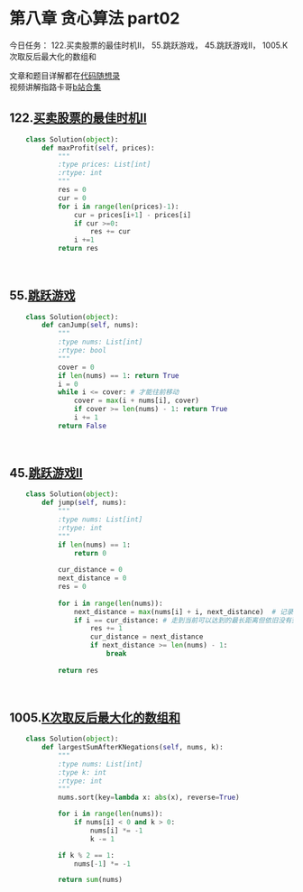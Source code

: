 # 第八章 贪心算法 part02

今日任务： 122.买卖股票的最佳时机II， 55.跳跃游戏， 45.跳跃游戏II， 1005.K次取反后最大化的数组和

文章和题目详解都在[代码随想录](https://programmercarl.com/)  
视频讲解指路卡哥[b站合集](https://space.bilibili.com/525438321/channel/collectiondetail?sid=180037)

## 122.[买卖股票的最佳时机II](https://leetcode.com/problems/best-time-to-buy-and-sell-stock-ii/)
```python
    class Solution(object):
        def maxProfit(self, prices):
            """
            :type prices: List[int]
            :rtype: int
            """
            res = 0 
            cur = 0
            for i in range(len(prices)-1):
                cur = prices[i+1] - prices[i]
                if cur >=0:
                    res += cur
                i +=1
            return res
            
            
```

## 55.[跳跃游戏](https://leetcode.com/problems/jump-game/)
```python
    class Solution(object):
        def canJump(self, nums):
            """
            :type nums: List[int]
            :rtype: bool
            """
            cover = 0
            if len(nums) == 1: return True
            i = 0
            while i <= cover: # 才能往前移动
                cover = max(i + nums[i], cover)
                if cover >= len(nums) - 1: return True
                i += 1
            return False
            
                
```

## 45.[跳跃游戏II](https://leetcode.com/problems/jump-game-ii/)
```python
    class Solution(object):
        def jump(self, nums):
            """
            :type nums: List[int]
            :rtype: int
            """
            if len(nums) == 1: 
                return 0
            
            cur_distance = 0   
            next_distance = 0 
            res = 0
            
            for i in range(len(nums)):
                next_distance = max(nums[i] + i, next_distance)  # 记录已经走过的可以达到最长的next_distance
                if i == cur_distance: # 走到当前可以达到的最长距离但依旧没有到达终点时才一定需要下一步
                    res += 1  
                    cur_distance = next_distance  
                    if next_distance >= len(nums) - 1:
                        break
            
            return res
            
            
```

## 1005.[K次取反后最大化的数组和](https://leetcode.com/problems/maximize-sum-of-array-after-k-negations/)
```python
    class Solution(object):
        def largestSumAfterKNegations(self, nums, k):
            """
            :type nums: List[int]
            :type k: int
            :rtype: int
            """
            nums.sort(key=lambda x: abs(x), reverse=True)

            for i in range(len(nums)):  
                if nums[i] < 0 and k > 0:
                    nums[i] *= -1
                    k -= 1

            if k % 2 == 1: 
                nums[-1] *= -1

            return sum(nums)
                
            
```